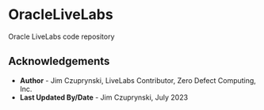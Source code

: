 # OracleLiveLabs
Oracle LiveLabs code repository

## Acknowledgements
* **Author** - Jim Czuprynski, LiveLabs Contributor, Zero Defect Computing, Inc.
* **Last Updated By/Date** - Jim Czuprynski, July 2023
